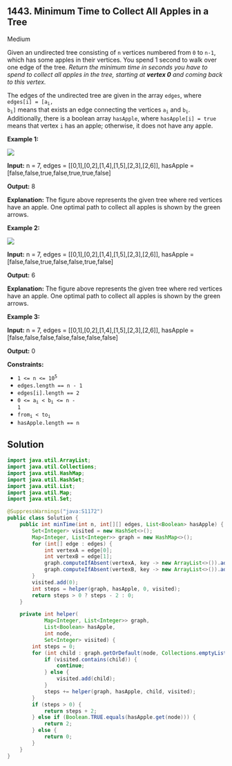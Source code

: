 ## 1443\. Minimum Time to Collect All Apples in a Tree

Medium

Given an undirected tree consisting of `n` vertices numbered from `0` to `n-1`, which has some apples in their vertices. You spend 1 second to walk over one edge of the tree. _Return the minimum time in seconds you have to spend to collect all apples in the tree, starting at **vertex 0** and coming back to this vertex._

The edges of the undirected tree are given in the array `edges`, where <code>edges[i] = [a<sub>i</sub>, b<sub>i</sub>]</code> means that exists an edge connecting the vertices <code>a<sub>i</sub></code> and <code>b<sub>i</sub></code>. Additionally, there is a boolean array `hasApple`, where `hasApple[i] = true` means that vertex `i` has an apple; otherwise, it does not have any apple.

**Example 1:**

![](https://assets.leetcode.com/uploads/2020/04/23/min_time_collect_apple_1.png)

**Input:** n = 7, edges = \[\[0,1],[0,2],[1,4],[1,5],[2,3],[2,6]], hasApple = [false,false,true,false,true,true,false]

**Output:** 8

**Explanation:** The figure above represents the given tree where red vertices have an apple. One optimal path to collect all apples is shown by the green arrows.

**Example 2:**

![](https://assets.leetcode.com/uploads/2020/04/23/min_time_collect_apple_2.png)

**Input:** n = 7, edges = \[\[0,1],[0,2],[1,4],[1,5],[2,3],[2,6]], hasApple = [false,false,true,false,false,true,false]

**Output:** 6

**Explanation:** The figure above represents the given tree where red vertices have an apple. One optimal path to collect all apples is shown by the green arrows.

**Example 3:**

**Input:** n = 7, edges = \[\[0,1],[0,2],[1,4],[1,5],[2,3],[2,6]], hasApple = [false,false,false,false,false,false,false]

**Output:** 0

**Constraints:**

*   <code>1 <= n <= 10<sup>5</sup></code>
*   `edges.length == n - 1`
*   `edges[i].length == 2`
*   <code>0 <= a<sub>i</sub> < b<sub>i</sub> <= n - 1</code>
*   <code>from<sub>i</sub> < to<sub>i</sub></code>
*   `hasApple.length == n`

## Solution

```java
import java.util.ArrayList;
import java.util.Collections;
import java.util.HashMap;
import java.util.HashSet;
import java.util.List;
import java.util.Map;
import java.util.Set;

@SuppressWarnings("java:S1172")
public class Solution {
    public int minTime(int n, int[][] edges, List<Boolean> hasApple) {
        Set<Integer> visited = new HashSet<>();
        Map<Integer, List<Integer>> graph = new HashMap<>();
        for (int[] edge : edges) {
            int vertexA = edge[0];
            int vertexB = edge[1];
            graph.computeIfAbsent(vertexA, key -> new ArrayList<>()).add(vertexB);
            graph.computeIfAbsent(vertexB, key -> new ArrayList<>()).add(vertexA);
        }
        visited.add(0);
        int steps = helper(graph, hasApple, 0, visited);
        return steps > 0 ? steps - 2 : 0;
    }

    private int helper(
            Map<Integer, List<Integer>> graph,
            List<Boolean> hasApple,
            int node,
            Set<Integer> visited) {
        int steps = 0;
        for (int child : graph.getOrDefault(node, Collections.emptyList())) {
            if (visited.contains(child)) {
                continue;
            } else {
                visited.add(child);
            }
            steps += helper(graph, hasApple, child, visited);
        }
        if (steps > 0) {
            return steps + 2;
        } else if (Boolean.TRUE.equals(hasApple.get(node))) {
            return 2;
        } else {
            return 0;
        }
    }
}
```